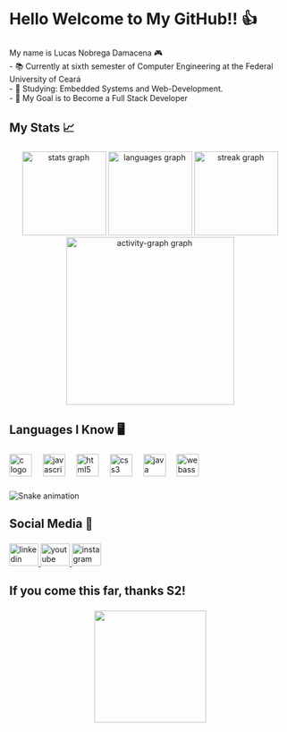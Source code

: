 <h1 align="left">Hello Welcome to My GitHub!! 👍</h1>

###

<p align="left">My name is Lucas Nobrega Damacena 🎮<br>- 📚 Currently at sixth semester of Computer Engineering at the Federal University of Ceará <br>- 📖 Studying: Embedded Systems and Web-Development.<br>- 🚀 My Goal is to Become a Full Stack Developer</p>

###

<h2 align="left">My Stats 📈</h2>

###

<div align="center">
  <img src="https://github-readme-stats.vercel.app/api?username=nobregaldmc&hide_title=false&hide_rank=false&show_icons=true&include_all_commits=true&count_private=true&disable_animations=false&theme=highcontrast&locale=en&hide_border=false&order=1" height="150" alt="stats graph"  />
  <img src="https://github-readme-stats.vercel.app/api/top-langs?username=nobregaldmc&locale=en&hide_title=false&layout=compact&card_width=320&langs_count=5&theme=highcontrast&hide_border=false&order=2" height="150" alt="languages graph"  />
  <img src="https://streak-stats.demolab.com?user=nobregaldmc&locale=en&mode=daily&theme=highcontrast&hide_border=false&border_radius=5&order=3" height="150" alt="streak graph"  />
  <img src="https://github-readme-activity-graph.vercel.app/graph?username=nobregaldmc&radius=16&theme=high-contrast&area=true&order=5" height="300" alt="activity-graph graph"  />
</div>

###

<h2 align="left">Languages I Know 🖥️</h2>

###

<div align="left">
  <img src="https://cdn.jsdelivr.net/gh/devicons/devicon/icons/c/c-original.svg" height="40" alt="c logo"  />
  <img width="12" />
  <img src="https://cdn.jsdelivr.net/gh/devicons/devicon/icons/javascript/javascript-original.svg" height="40" alt="javascript logo"  />
  <img width="12" />
  <img src="https://cdn.jsdelivr.net/gh/devicons/devicon/icons/html5/html5-original.svg" height="40" alt="html5 logo"  />
  <img width="12" />
  <img src="https://cdn.jsdelivr.net/gh/devicons/devicon/icons/css3/css3-original.svg" height="40" alt="css3 logo"  />
  <img width="12" />
  <img src="https://cdn.jsdelivr.net/gh/devicons/devicon/icons/java/java-original.svg" height="40" alt="java logo"  />
  <img width="12" />
  <img src="https://cdn.simpleicons.org/webassembly/654FF0" height="40" alt="webassembly logo"  />
</div>

###

<img src="https://raw.githubusercontent.com/nobregaldmc/nobregaldmc/output/snake.svg" alt="Snake animation" />

###

<h2 align="left">Social Media 📍</h2>

###

<div align="left">
  <a href="https://www.linkedin.com/in/ lucas-nobrega-282407279" target="_blank">
    <img src="https://raw.githubusercontent.com/maurodesouza/profile-readme-generator/master/src/assets/icons/social/linkedin/default.svg" width="52" height="40" alt="linkedin logo"  />
  </a>
  <a href="https://www.youtube.com/@lucasnobrega4815" target="_blank">
    <img src="https://raw.githubusercontent.com/maurodesouza/profile-readme-generator/master/src/assets/icons/social/youtube/default.svg" width="52" height="40" alt="youtube logo"  />
  </a>
  <a href="https://www.instagram.com/nobregal.dmc/" target="_blank">
    <img src="https://raw.githubusercontent.com/maurodesouza/profile-readme-generator/master/src/assets/icons/social/instagram/default.svg" width="52" height="40" alt="instagram logo"  />
  </a>
</div>

###

<h2 align="left">If you come this far, thanks S2!</h2>

###

<div align="center">
  <img height="200" src="https://i.pinimg.com/564x/ec/2e/38/ec2e38a5c3d8804edc3f7c25155845d4.jpg"  />
</div>

###
